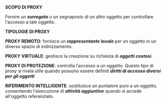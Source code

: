 **SCOPO DI PROXY**

Fornire un ***surrogato*** o un segnaposto di un altro oggetto per controllare l'accesso a tale oggetto.

**TIPOLOGIE DI PROXY**

**PROXY REMOTO**: fornisce un ***rappresentante locale*** per un oggetto in un diverso spazio di indirizzamento.

**PROXY VIRTUALE**: gestisce la creazione su richiesta di ***oggetti costosi***.

**PROXY DI PROTEZIONE**: controlla l'accesso a un oggetto. Questo tipo di proxy si rivela utile quando possono essere definiti ***diritti di accesso diversi per gli oggetti***

**RIFERIMENTO INTELLIGENTE**: sostituisce un puntatore puro a un oggetto, consentendo l'esecuzione di ***attività aggiuntive*** quando si accede all'oggetto referenziato.
